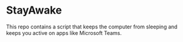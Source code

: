 # StayAwake
This repo contains a script that keeps the computer from sleeping and keeps you active on apps like Microsoft Teams.
